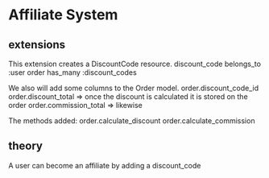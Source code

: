 # Affiliate System #

## extensions ## 
This extension creates a DiscountCode resource. 
	discount_code belongs_to :user 
	order has_many :discount_codes

We also will add some columns to the Order model. 
	order.discount_code_id
	order.discount_total => once the discount is calculated it is stored on the order 
	order.commission_total => likewise 

The methods added:
	order.calculate_discount
	order.calculate_commission

## theory ## 

A user can become an affiliate by adding a discount_code
